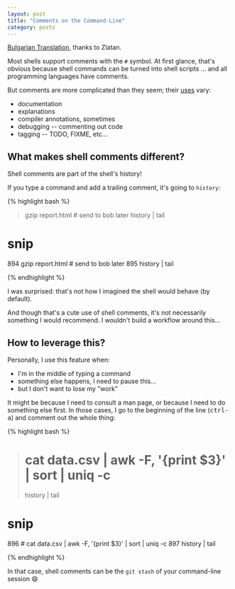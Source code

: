 ```yaml
---
layout: post
title: "Comments on the Command-Line"
category: posts
---
```


[Bulgarian Translation](https://guideslib.com/publications/comments-on-the-command-line/), thanks to Zlatan.

Most shells support comments with the `#` symbol. At first glance, that's
obvious because shell commands can be turned into shell scripts ... and all
programming languages have comments.

But comments are more complicated than they seem; their [uses](https://en.wikipedia.org/wiki/Comment_(computer_programming)#Uses)
vary:

- documentation
- explanations
- compiler annotations, sometimes
- debugging -- commenting out code
- tagging -- TODO, FIXME, etc...

## What makes shell comments different?

Shell comments are part of the shell's history!

If you type a command and add a trailing comment, it's going to `history`:

{% highlight bash %}
> gzip report.html # send to bob later
> history | tail
# snip
894  gzip report.html # send to bob later
895  history | tail
>
{% endhighlight %}

I was surprised: that's not how I imagined the shell would behave (by default).

And though that's a cute use of shell comments, it's not necessarily something
I would recommend. I wouldn't build a workflow around this...

## How to leverage this?

Personally, I use this feature when:

- I'm in the middle of typing a command
- something else happens, I need to pause this...
- but I don't want to lose my "work"

It might be because I need to consult a man page, or because I need to do
something else first. In those cases, I go to the beginning of the line (<kbd>ctrl-a</kbd>)
and comment out the whole thing:

{% highlight bash %}
> # cat data.csv | awk -F, '{print $3}' | sort | uniq -c
> history | tail
# snip
896  # cat data.csv | awk -F, '{print $3}' | sort | uniq -c
897  history | tail
>
{% endhighlight %}

In that case, shell comments can be the `git stash` of your command-line session 😄

